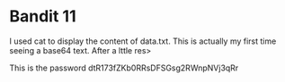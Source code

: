 # Bandit 11

I used cat to display the content of data.txt. This is actually my first time seeing a base64 text. After a lttle res>

This is the password dtR173fZKb0RRsDFSGsg2RWnpNVj3qRr
